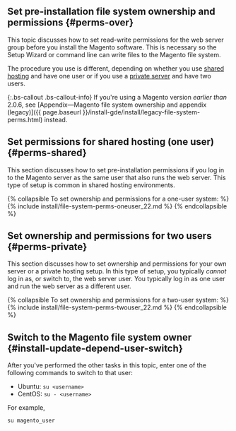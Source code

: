 ## Set pre-installation file system ownership and permissions {#perms-over}

This topic discusses how to set read-write permissions for the web server group before you install the Magento software. This is necessary so the Setup Wizard or command line can write files to the Magento file system.

The procedure you use is different, depending on whether you use [shared hosting](#perms-shared) and have one user or if you use a [private server](#perms-private) and have two users.

{:.bs-callout .bs-callout-info}
If you're using a Magento version *earlier than* 2.0.6, see [Appendix&mdash;Magento file system ownership and appendix (legacy)]({{ page.baseurl }}/install-gde/install/legacy-file-system-perms.html) instead.

## Set permissions for shared hosting (one user) {#perms-shared}

This section discusses how to set pre-installation permissions if you log in to the Magento server as the same user that also runs the web server. This type of setup is common in shared hosting environments.

{% collapsible To set ownership and permissions for a one-user system: %}
{% include install/file-system-perms-oneuser_22.md %}
{% endcollapsible %}

## Set ownership and permissions for two users {#perms-private}

This section discusses how to set ownership and permissions for your own server or a private hosting setup. In this type of setup, you typically *cannot* log in as, or switch to, the web server user. You typically log in as one user and run the web server as a different user.

{% collapsible To set ownership and permissions for a two-user system: %}
{% include install/file-system-perms-twouser_22.md %}
{% endcollapsible %}

## Switch to the Magento file system owner {#install-update-depend-user-switch}

After you've performed the other tasks in this topic, enter one of the following commands to switch to that user:

*	Ubuntu: `su <username>`
*	CentOS: `su - <username>`

For example,

	su magento_user
